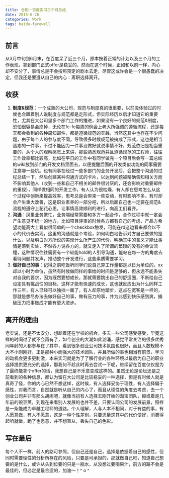 ```yaml
---
title: 告别－百度实习三个月总结
date: 2015-6-26
categories: Work
tags: baidu-farewell
---
```


## 前言

从3月中旬到6月末，在百度呆了近三个月，原本按着正常的计划以及三个月的工作表现，拿到部门正式offer是稳妥的，然而在这个时候，正如和以前一样，内心却不安分了，事情总是不会按照预定的剧本去走，尽管这或许会是一个很愚蠢的决定，但我还是要遵从自己的内心：离职选择离开。

## 收获

1. **制度&规范**：一个成熟的大公司，规范与制度真的很重要，以前没体验过的时候也会跟着别人说制度与规范都是走形式，但实际经历以后才知道它的重要性，尤其在大公司里多个部门工作的推进，如果没有一个良好的规范&制度，恐怕很容易会崩掉，无论在fc-fe每周的例会上老大所强调的遵循流程，还是每天都会收到的各种周知邮件，都是遵循规范的实践，当然这其中也存在不少问题，由于每个人的参与度不同，导致很多时候规范被搞成了形式，这也是相当蛋疼的一件事，不过不能因为一件事没做好就说事情不好，规范依旧是相当重要的，从个人的观察感觉上来讲，那些熟悉规范并且遵循规范的工程师，往往工作效率都比较高，比如在平日的工作中有同学做完一个项目后会写一篇总结的wiki放到部门的开发文档里面去，以便提醒后面的开发类似功能的同事需要注意哪一些坑。也有同事在经过一些多部门的业务开发后，会把整个沟通的过程总结一下，然后创建某种沟通方式的卡片，以达到问题被精确告知相关方而不影响其他人（收到一些和自己不相关的邮件很讨厌的，还会影响对重要邮件的重视），同样做相同的开发工作，有人认为很枯燥，有人却在思考怎么从这个过程中创新来提高效率，思考总是会带来一些变动，有时影响不多，有时却会产生重大改善，这是职业素养的一部分吧，所以后面自己也一定要在规范&流程的遵守上花花心思，让事情高效顺利的进行，向高工们看齐。
2. **沟通**：凤巢业务繁忙，业务端经常需要和多方一起合作，合作过程中就一定会产生意见不统一的地方，比如项目评审的时候各方都有自己的考虑，产品方希望功能高大上看似很简单的一个checkbox触发，可能在rd这边看来都会以不小的代价去实现，这里的沟通就是个考验，如何明白地告诉对方自己要做的是什么，以及明白对方所说的实现什么所产生的代价，明确其中的含义才能让事情是落到实处，不然各方说各方的，就又走入了所谓的繁琐的没有的会议流程，这种情况往往需要有一个较能hold的人引导沟通，能站在每一方的角度去看待问题并发声，推动整个开发进行，这些素质需要学习。
3. **做好自己的事**：记得之前吃饭听同学们说自己算工作量都是以日为单位的，xx却以小时为单位，虽然有时候做同样的事给的时间是足够的，但永远不能丢失对自我的要求，因为既然要想成长，那就需要跳出自己的舒适圈，不断给自己设定具有挑战性的目标，这样才能有快速的成长，这也就反应出为什么同样工作三年，有人已经可以独挡一面了，有人却原地踏步，这点在宽客是一样的，那就是想尽办法去做好自己的事，做有压力的事，并为此感到快乐感到爽，捅破压力把事做成才能有更大进步。

## 离开的理由

老实说，还是不太安分，想趁着还在学校的机会，多去一些公司感受感受，毕竟这样的时间过了就不会再有了，如今创业的大潮如此汹涌，感觉平常关注的很多优秀同年龄的人都参与在了其中，看到很多创业公司技术氛围也很好，而且人数规模不大不小刚刚好，正是那种小而强大的技术团队，并且所做的事也相当有前景，学习的动机会更多更刺激，本来实习就是为了了解行业的各种环境以最后为自己的职业选择提供更充分的选择，那我何不趁此时再去尝试一下呢，继续留在百度仅仅是为了最终能拿个offer的话，我想自己是不乐意变成这样的。虽然无论是论坛还是之前看到的各种信息，都认为留在大公司是比较稳妥的一种选择，但是有时候人就是真奇了怪，你的内心已然不想这样，这时候，有人选择妥协于理性，有人选择偏于感性，对我而言，自然就是听从自己的内心了，而且从理性的角度去考虑，去一个创业公司并非有那么胡闹吧，就像当初有人选择去刚开始的淘宝团队，抑或着是几年前的豌豆荚，到现在来看别人发展的也并不差，只要认同公司的发展前景，照样是一条能成为卓越工程师的道路。个人理解，人与人本不相同，对于有益的事，有人愿意做，有人不愿意，这是一种个性差别，只要思量这其中的代价便好，消费得起咱就做，跪了也愿意，并不想盲从，丢失自己的色彩。

## 写在最后

每个人不一样，前人的路可参照，但自己还是自己，选择是依据着自己的感性，但同时需要理性的分析所存在的风险，只要是可承担的，那就做自己吧，知道自己想要的是什么，或许从头到位要的只是一瓶水，从没想过要喝果汁，前方的路不会是最佳的，但必定是最合适的，加油～！^ o ^
